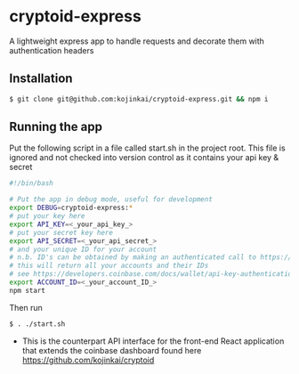 # cryptoid-express

A lightweight express app to handle requests and decorate them with authentication headers

## Installation

```bash
$ git clone git@github.com:kojinkai/cryptoid-express.git && npm i
```

## Running the app
Put the following script in a file called start.sh in the project root.
This file is ignored and not checked into version control as it contains your api key & secret
```bash
#!/bin/bash

# Put the app in debug mode, useful for development
export DEBUG=cryptoid-express:*
# put your key here
export API_KEY=<_your_api_key_>
# put your secret key here
export API_SECRET=<_your_api_secret_>
# and your unique ID for your account
# n.b. ID's can be obtained by making an authenticated call to https://api.coinbase.com/v2/accounts/
# this will return all your accounts and their IDs
# see https://developers.coinbase.com/docs/wallet/api-key-authentication for more
export ACCOUNT_ID=<_your_account_ID_>
npm start
```

Then run
```bash
$ . ./start.sh
```

* This is the counterpart API interface for the front-end React application that extends the coinbase dashboard found here https://github.com/kojinkai/cryptoid